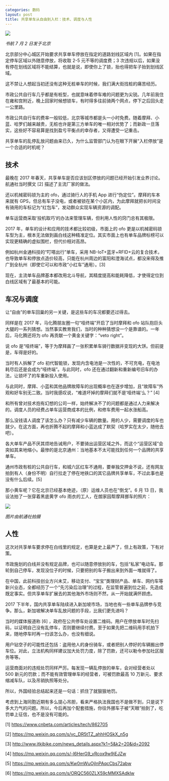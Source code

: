 ```yaml
---
categories: 数码
layout: post
title: 共享单车从自由到入栏：技术、调度与人性
---
```


![](http://ww1.sinaimg.cn/large/4b91f9d5gy1g4ltuqr6rrj212w0m8act.jpg)

*书航 7 月 2 日发于北京*

北京部分中心城区开始要求共享单车停放在指定的道路划线区域内 [1]。如果在指定停车区域以外随意停放，将收取 2-5 元不等的调度费；3 次违规以后，如果没有停在划线区域将不能结算，也就是说，即使你上了锁，抬也得把车子抬到划线区域。

这不禁让人想起当初还没有这种无桩单车的时候，我们满大街找桩的痛苦经历。

市政公共自行车几乎都是有桩型，也就意味着停车难的问题更为尖锐。几年前我住在雍和宫附近，晚上回家时候想锁车，有时得多往前骑两个网点，停下之后回头走一公里路。

市政公共自行车的费率一般较低，北京等城市都是头一小时免费。随着摩拜、小蓝、哈罗们越来越贵，无桩也许是第三方单车的唯一相对优势了；而新政一旦落实，这些好不容易算是找到盈亏平衡点的幸存者，又得遭受一记重击。

共享单车的乱停乱放问题由来已久，为什么监管部门认为在眼下开展“入栏停放”是一个合适的时机呢？

## 技术

最晚在 2017 年春天，共享单车是否应该划区停放的问题已经开始引发业界讨论。航通社当时撰文 [2] 描述了主流厂家的做法。

还以机械密码锁为主的 ofo，通过骑行人的手机 App 进行“伪定位”。摩拜的车本来就有 GPS，但总有车子没电，或者被锁在某个小区内，为此摩拜就把长时间没有骑用的车标记为“红包车”，发动群众实现车辆资源的调配。

单车运营商采取‘投机取巧’的办法来管理车辆，但利用人性的窍门总有其极限。

2017 年，单车的设计和应用的技术都比较初级，市面上的 ofo 更是以机械密码锁车型为主，根本无法做到画白线这种精准定位。其实市面上也有单车品牌标榜可以实现更精确的虚拟围栏，但代价相对高昂。

例如杭州金通科技的“叮嗒出行”单车，采用 NB-IoT+蓝牙+RFID+云的复合技术，也导致单车和停放点造价较高，只能在杭州周边的富阳和澄海试点，都没来得及推广到全杭州（即使它可以和市政“小红车”通用）。[3]

现在，主流单车品牌基本都改用北斗导航，其精度提高和能耗降低，才使得定位到白线区域有了最基本的可能。

## 车况与调度

让“自由”的单车回巢的另一关键，是这些车的车况都要还过得去。

同样是在 2017 年，马化腾朋友圈一句“哑终端”开启了当时摩拜和 ofo 站队抱巨头大腿的一系列猜想。当然事实教育我们，当时的种种猜想没一个是靠谱的。一年后，马化腾还将为 ofo 再贡献一个黄金关键字：“veto right”。

说 ofo 是“哑终端”，等于为摩拜画了一张积累单车骑行数据并变现的大饼。但前提是，车得是好的。

当时有人拆解了 ofo 初代智能锁，发现内含电池是一次性的，不可充电，在电池耗尽后还是会成为“哑终端”。与此同时，ofo 还在通过翻新和重新编号旧车的办法，让锁坏了的车重新投入使用。

与此同时，摩拜、小蓝和其他品牌故障车的出现概率也在逐步增加，且“故障车”外观和好车别无二致。当时我感叹说，“难道坏掉的摩拜们就不是‘哑终端’么？” [4]

和所有曾对技术抱有幻想的公司一样，始终解决不了的问题都是通过人力来解决的。调度人员的经费占单车运营商成本的比例，和修车费用一起水涨船高。

那么没钱请人调度了该怎么办？只有减少车辆的数量。用的人少，需要调度的车也就少。在这方面，再也折腾不起的摩拜和小蓝达成了默契（哈罗实在太少，随他去吧）。

各大单车产品不厌其烦地告诫用户，不要骑出运营区域之外，而这个“运营区域”会突如其来地缩小。最惨的是北京通州：当地基本不太可能找到任何一个品牌的共享单车。

通州市政有桩的公共自行车，和城六区红车不通用，要单独交押金不说，还有网友拍到有人（身份不明）自行拉走了停在地铁口的其它品牌共享单车，不过此事也是没有什么后续。[5]

那小黄车呢？它在北京已经基本绝迹，（原）运维人员也在“倒戈”。6 月 13 日，我设法拍了一张穿着黑底黄字 ofo 雨衣的工人，在朗家园帮摩拜挪车的照片：

![](http://ww1.sinaimg.cn/large/4b91f9d5ly1g409oaod84j22bc334b2f.jpg)

*图片由航通社拍摄*

## 人性

这次对共享单车要求停在白线里的规定，也算是史上最严了，但上有政策，下有对策。

市政施划的白线并没有规定品牌，也可以随意停放别的车，包括“私家”电动车。那轮到自己停车，发现没位子的时候，只要把别的车子搬出来到外面一堆就得了。

在中国，此前科技创业方兴未艾，移动支付、“宝宝”类理财产品、单车、网约车等新兴业态，全都经历了一个“先污染后治理”的过程，在监管普遍到位之前，先造成既定事实。但共享单车扩展去的其他海外市场则不然，从一开始就满怀顾虑。

2017 下半年，国内共享单车陆续进入新加坡市场，当地也有一些单车品牌参与竞争。那么，新加坡解决单车乱放问题的手段，比我们更先进吗？

当时的媒体报道称 [6] ，政府在公共停车处设置二维码。用户在停放单车时先扫码，以证明自己没有乱停车，否则要继续付费。至于如果先把二维码用手机拍下来，随地停车时再一扫该怎么办，也没有细说。

用户钻空子的可能性还包括：盗用他人的身份骑车，或者把别人停好的车辆搬出停车位。对此，立法机构同样建议加大处罚力度，除了罚款，还可以勒令参加社区服务等等。

运营商面对的违规处罚同样严厉。每发现一辆乱停放的单车，会对经营者处以 500 新元的罚款；而不能有效管理单车的经营者，可被罚款最高 10 万新元、要求缩减车队，以及吊销执照等处分。

所以，外国经验总结起来还是一句话：抓住了就狠狠地罚。

考虑到上海同胞近期有多么提心吊胆，看来严格执法我国也不是做不到，只是说下多大力气的问题。所以，今后再加个配套措施，你往外挪车子被“天眼”拍到了，吃罚单上征信，也不是没有可能的。

[1] https://www.cnbeta.com/articles/tech/862705

[2] https://mp.weixin.qq.com/s/vc_DR5tTZ_ahhHOSkX_n5g

[3] http://www.jtkjbike.com/news_details.aspx?k1=5&k2=20&id=2092

[4] https://mp.weixin.qq.com/s/-l6HerG9_vRcox9w9jEJZw

[5] https://mp.weixin.qq.com/s/Kw0mWuOjlnPAqcCbs72abw

[6] https://mp.weixin.qq.com/s/ORQC560ZLX59cMMXSAdklw